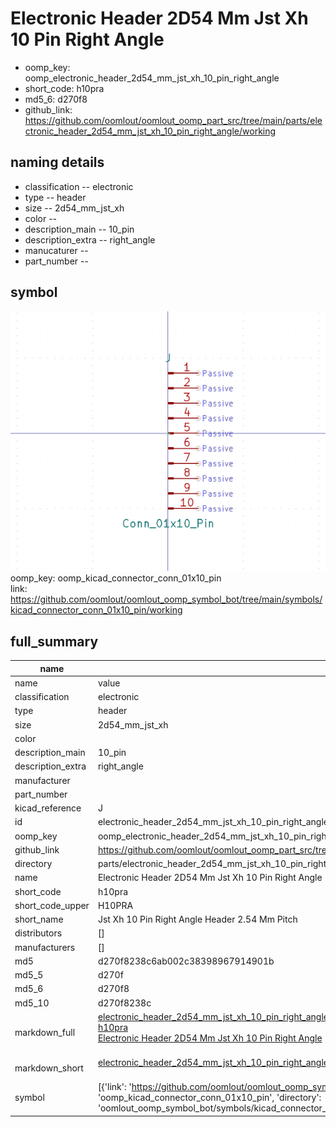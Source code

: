 # Electronic Header 2D54 Mm Jst Xh 10 Pin Right Angle

  
* oomp_key: oomp_electronic_header_2d54_mm_jst_xh_10_pin_right_angle 
* short_code: h10pra
* md5_6: d270f8  
* github_link: https://github.com/oomlout/oomlout_oomp_part_src/tree/main/parts/electronic_header_2d54_mm_jst_xh_10_pin_right_angle/working  
## naming details
* classification -- electronic
* type -- header
* size -- 2d54_mm_jst_xh
* color -- 
* description_main -- 10_pin
* description_extra -- right_angle
* manucaturer -- 
* part_number -- 



## symbol

![](symbol/0/working/working_600.png)  
oomp_key: oomp_kicad_connector_conn_01x10_pin  
link: https://github.com/oomlout/oomlout_oomp_symbol_bot/tree/main/symbols/kicad_connector_conn_01x10_pin/working  


## full_summary
| name | value | 
| --- | --- | 
| name | value | 
| classification | electronic | 
| type | header | 
| size | 2d54_mm_jst_xh | 
| color |  | 
| description_main | 10_pin | 
| description_extra | right_angle | 
| manufacturer |  | 
| part_number |  | 
| kicad_reference | J | 
| id | electronic_header_2d54_mm_jst_xh_10_pin_right_angle | 
| oomp_key | oomp_electronic_header_2d54_mm_jst_xh_10_pin_right_angle | 
| github_link | https://github.com/oomlout/oomlout_oomp_part_src/tree/main/parts/electronic_header_2d54_mm_jst_xh_10_pin_right_angle/working | 
| directory | parts/electronic_header_2d54_mm_jst_xh_10_pin_right_angle | 
| name | Electronic Header 2D54 Mm Jst Xh 10 Pin Right Angle | 
| short_code | h10pra | 
| short_code_upper | H10PRA | 
| short_name | Jst Xh 10 Pin Right Angle Header 2.54 Mm Pitch | 
| distributors | [] | 
| manufacturers | [] | 
| md5 | d270f8238c6ab002c38398967914901b | 
| md5_5 | d270f | 
| md5_6 | d270f8 | 
| md5_10 | d270f8238c | 
| markdown_full | [electronic_header_2d54_mm_jst_xh_10_pin_right_angle](https://github.com/oomlout/oomlout_oomp_part_src/tree/main/parts/electronic_header_2d54_mm_jst_xh_10_pin_right_angle/working)<br>[h10pra](https://github.com/oomlout/oomlout_oomp_part_src/tree/main/parts/electronic_header_2d54_mm_jst_xh_10_pin_right_angle/working)<br>[Electronic Header 2D54 Mm Jst Xh 10 Pin Right Angle](https://github.com/oomlout/oomlout_oomp_part_src/tree/main/parts/electronic_header_2d54_mm_jst_xh_10_pin_right_angle/working)<br><br> | 
| markdown_short | [electronic_header_2d54_mm_jst_xh_10_pin_right_angle](https://github.com/oomlout/oomlout_oomp_part_src/tree/main/parts/electronic_header_2d54_mm_jst_xh_10_pin_right_angle/working)<br><br> | 
| symbol | [{'link': 'https://github.com/oomlout/oomlout_oomp_symbol_bot/tree/main/symbols/kicad_connector_conn_01x10_pin', 'oomp_key': 'oomp_kicad_connector_conn_01x10_pin', 'directory': 'oomlout_oomp_symbol_bot/symbols/kicad_connector_conn_01x10_pin//working/working.kicad_sym'}] | 
